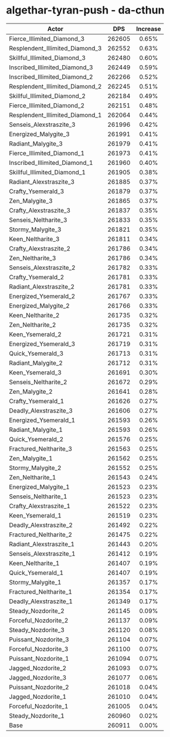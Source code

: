 # algethar-tyran-push - da-cthun
| Actor | DPS | Increase |
|---|:---:|:---:|
|Fierce_Illimited_Diamond_3|262605|0.65%|
|Resplendent_Illimited_Diamond_3|262552|0.63%|
|Skillful_Illimited_Diamond_3|262480|0.60%|
|Inscribed_Illimited_Diamond_3|262449|0.59%|
|Inscribed_Illimited_Diamond_2|262266|0.52%|
|Resplendent_Illimited_Diamond_2|262245|0.51%|
|Skillful_Illimited_Diamond_2|262184|0.49%|
|Fierce_Illimited_Diamond_2|262151|0.48%|
|Resplendent_Illimited_Diamond_1|262064|0.44%|
|Senseis_Alexstraszite_3|261996|0.42%|
|Energized_Malygite_3|261991|0.41%|
|Radiant_Malygite_3|261979|0.41%|
|Fierce_Illimited_Diamond_1|261973|0.41%|
|Inscribed_Illimited_Diamond_1|261960|0.40%|
|Skillful_Illimited_Diamond_1|261905|0.38%|
|Radiant_Alexstraszite_3|261885|0.37%|
|Crafty_Ysemerald_3|261879|0.37%|
|Zen_Malygite_3|261865|0.37%|
|Crafty_Alexstraszite_3|261837|0.35%|
|Senseis_Neltharite_3|261833|0.35%|
|Stormy_Malygite_3|261821|0.35%|
|Keen_Neltharite_3|261811|0.34%|
|Crafty_Alexstraszite_2|261786|0.34%|
|Zen_Neltharite_3|261786|0.34%|
|Senseis_Alexstraszite_2|261782|0.33%|
|Crafty_Ysemerald_2|261781|0.33%|
|Radiant_Alexstraszite_2|261781|0.33%|
|Energized_Ysemerald_2|261767|0.33%|
|Energized_Malygite_2|261766|0.33%|
|Keen_Neltharite_2|261735|0.32%|
|Zen_Neltharite_2|261735|0.32%|
|Keen_Ysemerald_2|261721|0.31%|
|Energized_Ysemerald_3|261719|0.31%|
|Quick_Ysemerald_3|261713|0.31%|
|Radiant_Malygite_2|261712|0.31%|
|Keen_Ysemerald_3|261691|0.30%|
|Senseis_Neltharite_2|261672|0.29%|
|Zen_Malygite_2|261641|0.28%|
|Crafty_Ysemerald_1|261626|0.27%|
|Deadly_Alexstraszite_3|261606|0.27%|
|Energized_Ysemerald_1|261593|0.26%|
|Radiant_Malygite_1|261593|0.26%|
|Quick_Ysemerald_2|261576|0.25%|
|Fractured_Neltharite_3|261563|0.25%|
|Zen_Malygite_1|261562|0.25%|
|Stormy_Malygite_2|261552|0.25%|
|Zen_Neltharite_1|261543|0.24%|
|Energized_Malygite_1|261523|0.23%|
|Senseis_Neltharite_1|261523|0.23%|
|Crafty_Alexstraszite_1|261522|0.23%|
|Keen_Ysemerald_1|261519|0.23%|
|Deadly_Alexstraszite_2|261492|0.22%|
|Fractured_Neltharite_2|261475|0.22%|
|Radiant_Alexstraszite_1|261443|0.20%|
|Senseis_Alexstraszite_1|261412|0.19%|
|Keen_Neltharite_1|261407|0.19%|
|Quick_Ysemerald_1|261407|0.19%|
|Stormy_Malygite_1|261357|0.17%|
|Fractured_Neltharite_1|261354|0.17%|
|Deadly_Alexstraszite_1|261349|0.17%|
|Steady_Nozdorite_2|261145|0.09%|
|Forceful_Nozdorite_2|261137|0.09%|
|Steady_Nozdorite_3|261120|0.08%|
|Puissant_Nozdorite_3|261104|0.07%|
|Forceful_Nozdorite_3|261100|0.07%|
|Puissant_Nozdorite_1|261094|0.07%|
|Jagged_Nozdorite_2|261093|0.07%|
|Jagged_Nozdorite_3|261077|0.06%|
|Puissant_Nozdorite_2|261018|0.04%|
|Jagged_Nozdorite_1|261010|0.04%|
|Forceful_Nozdorite_1|261005|0.04%|
|Steady_Nozdorite_1|260960|0.02%|
|Base|260911|0.00%|
